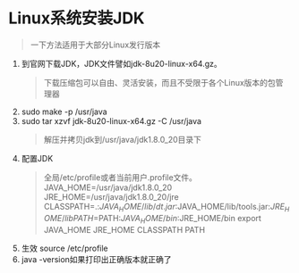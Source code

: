 # Linux系统安装JDK

> 一下方法适用于大部分Linux发行版本

1. 到官网下载JDK，JDK文件譬如jdk-8u20-linux-x64.gz。
	> 下载压缩包可以自由、灵活安装，而且不受限于各个Linux版本的包管理器
2. sudo make -p /usr/java
2. sudo tar xzvf jdk-8u20-linux-x64.gz -C /usr/java
	> 解压并拷贝jdk到/usr/java/jdk1.8.0_20目录下 
3. 配置JDK
	> 全局/etc/profile或者当前用户.profile文件。
	> JAVA_HOME=/usr/java/jdk1.8.0_20
	> JRE_HOME=/usr/java/jdk1.8.0_20/jre
	> CLASSPATH=.:$JAVA_HOME/lib/dt.jar:$JAVA_HOME/lib/tools.jar:$JRE_HOME/lib
	> PATH=$PATH:$JAVA_HOME/bin:$JRE_HOME/bin
	> export JAVA_HOME JRE_HOME CLASSPATH PATH
4. 生效 source /etc/profile
5. java -version如果打印出正确版本就正确了